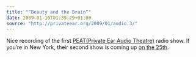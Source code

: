 ```yaml
---
title: "“Beauty and the Brain”"
date: 2009-01-16T01:39:29+01:00
source: "http://privateear.org/2009/01/audio.3/"
---
```


Nice recording of the first [PEAT(Private Ear Audio Theatre)](http://privateear.org/) radio show. If you’re in New York, their second show is coming up [on the 25th](http://privateear.org/2009/01/our-2nd-show-approaches/).
